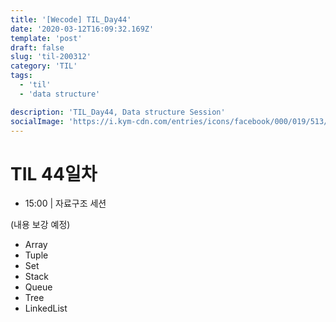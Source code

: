 ```yaml
---
title: '[Wecode] TIL_Day44'
date: '2020-03-12T16:09:32.169Z'
template: 'post'
draft: false
slug: 'til-200312'
category: 'TIL'
tags:
  - 'til'
  - 'data structure'

description: 'TIL_Day44, Data structure Session'
socialImage: 'https://i.kym-cdn.com/entries/icons/facebook/000/019/513/til.jpg'
---
```


# TIL 44일차

- 15:00 | 자료구조 세션

(내용 보강 예정)

- Array
- Tuple
- Set
- Stack
- Queue
- Tree
- LinkedList
